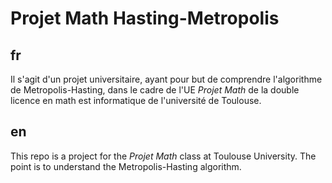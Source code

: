 # Projet Math Hasting-Metropolis

## fr

Il s'agit d'un projet universitaire, ayant pour but de comprendre l'algorithme de Metropolis-Hasting, dans le cadre de l'UE *Projet Math* de la double licence en math est informatique de l'université de Toulouse.  

## en

This repo is a project for the *Projet Math* class at Toulouse University. The point is to understand the Metropolis-Hasting algorithm.
